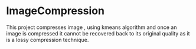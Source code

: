 # ImageCompression
This project compresses image , using kmeans algorithm and once an image is compressed it cannot be recovered back to its original quality as it is a lossy compression technique. 
